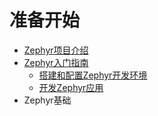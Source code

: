 # 准备开始

* [Zephyr项目介绍](introduction_to_the_zephyr_project.md)
* [Zephyr入门指南](getting_started_guide/README.md)
    * [搭建和配置Zephyr开发环境](getting_started_guide/setting_up_for_zephyr_development.md)
    * [开发Zephyr应用](developing_zephyr_applications.md)
* Zephyr基础

